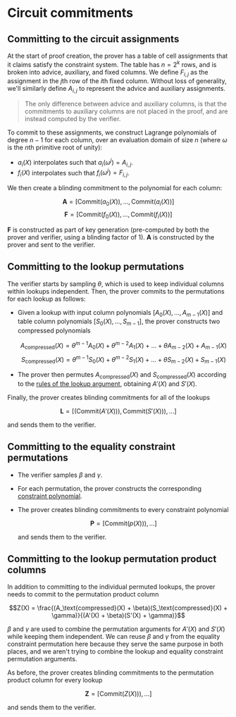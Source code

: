 # Circuit commitments

## Committing to the circuit assignments

At the start of proof creation, the prover has a table of cell assignments that it claims
satisfy the constraint system. The table has $n = 2^k$ rows, and is broken into advice,
auxiliary, and fixed columns. We define $F_{i,j}$ as the assignment in the $j$th row of
the $i$th fixed column. Without loss of generality, we'll similarly define $A_{i,j}$ to
represent the advice and auxiliary assignments.

> The only difference between advice and auxiliary columns, is that the commitments to
> auxiliary columns are not placed in the proof, and are instead computed by the verifier.

To commit to these assignments, we construct Lagrange polynomials of degree $n - 1$ for
each column, over an evaluation domain of size $n$ (where $\omega$ is the $n$th primitive
root of unity):

- $a_i(X)$ interpolates such that $a_i(\omega^j) = A_{i,j}$.
- $f_i(X)$ interpolates such that $f_i(\omega^j) = F_{i,j}$.

We then create a blinding commitment to the polynomial for each column:

$$\mathbf{A} = [\text{Commit}(a_0(X)), \dots, \text{Commit}(a_i(X))]$$
$$\mathbf{F} = [\text{Commit}(f_0(X)), \dots, \text{Commit}(f_i(X))]$$

$\mathbf{F}$ is constructed as part of key generation (pre-computed by both the prover and
verifier, using a blinding factor of $1$). $\mathbf{A}$ is constructed by the prover and
sent to the verifier.

## Committing to the lookup permutations

The verifier starts by sampling $\theta$, which is used to keep individual columns within
lookups independent. Then, the prover commits to the permutations for each lookup as
follows:

- Given a lookup with input column polynomials $[A_0(X), \dots, A_{m-1}(X)]$ and table
  column polynomials $[S_0(X), \dots, S_{m-1}]$, the prover constructs two compressed
  polynomials

  $$A_\text{compressed}(X) = \theta^{m-1} A_0(X) + \theta^{m-2} A_1(X) + \dots + \theta A_{m-2}(X) + A_{m-1}(X)$$
  $$S_\text{compressed}(X) = \theta^{m-1} S_0(X) + \theta^{m-2} S_1(X) + \dots + \theta S_{m-2}(X) + S_{m-1}(X)$$

- The prover then permutes $A_\text{compressed}(X)$ and $S_\text{compressed}(X)$ according
  to the [rules of the lookup argument](lookup-argument.md), obtaining $A'(X)$ and $S'(X)$.

Finally, the prover creates blinding commitments for all of the lookups

$$\mathbf{L} = \left[ (\text{Commit}(A'(X))), \text{Commit}(S'(X))), \dots \right]$$

and sends them to the verifier.

## Committing to the equality constraint permutations

- The verifier samples $\beta$ and $\gamma$.
- For each permutation, the prover constructs the corresponding
  [constraint polynomial](permutation.md#argument-specification).
- The prover creates blinding commitments to every constraint polynomial

  $$\mathbf{P} = \left[\text{Commit}(p(X))), \dots \right]$$

  and sends them to the verifier.

## Committing to the lookup permutation product columns

In addition to committing to the individual permuted lookups, the prover needs to commit
to the permutation product column

$$Z(X) = \frac{(A_\text{compressed}(X) + \beta)(S_\text{compressed}(X) + \gamma)}{(A'(X) + \beta)(S'(X) + \gamma)}$$

$\beta$ and $\gamma$ are used to combine the permutation arguments for $A'(X)$ and $S'(X)$
while keeping them independent. We can reuse $\beta$ and $\gamma$ from the equality
constraint permutation here because they serve the same purpose in both places, and we
aren't trying to combine the lookup and equality constraint permutation arguments.

As before, the prover creates blinding commitments to the permutation product column for
every lookup

$$\mathbf{Z} = \left[\text{Commit}(Z(X))), \dots \right]$$

and sends them to the verifier.
